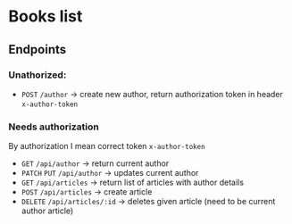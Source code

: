 # Books list

## Endpoints
### Unathorized: 
* `POST` `/author` -> create new author, return authorization token in header `x-author-token`
### Needs authorization
By authorization I mean correct token `x-author-token`
* `GET` `/api/author` -> return current author
* `PATCH` `PUT` `/api/author` -> updates current author
* `GET` `/api/articles` -> return list of articles with author details
* `POST` `/api/articles` -> create article
* `DELETE` `/api/articles/:id` -> deletes given article (need to be current author article)
